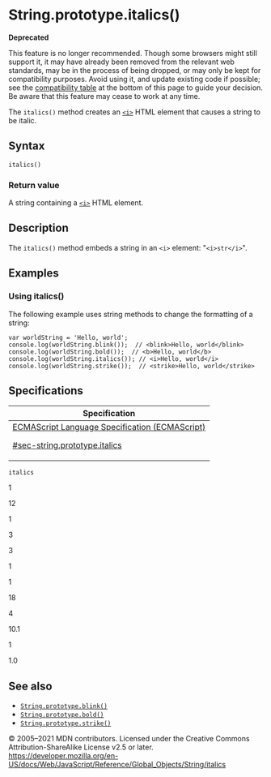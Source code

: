 # String.prototype.italics()

**Deprecated**

This feature is no longer recommended. Though some browsers might still support it, it may have already been removed from the relevant web standards, may be in the process of being dropped, or may only be kept for compatibility purposes. Avoid using it, and update existing code if possible; see the [compatibility table](#browser_compatibility) at the bottom of this page to guide your decision. Be aware that this feature may cease to work at any time.

The `italics()` method creates an [`<i>`](https://developer.mozilla.org/en-US/docs/Web/HTML/Element/i) HTML element that causes a string to be italic.

## Syntax

    italics()

### Return value

A string containing a [`<i>`](https://developer.mozilla.org/en-US/docs/Web/HTML/Element/i) HTML element.

## Description

The `italics()` method embeds a string in an `<i>` element: "`<i>str</i>`".

## Examples

### Using italics()

The following example uses string methods to change the formatting of a string:

    var worldString = 'Hello, world';
    console.log(worldString.blink());  // <blink>Hello, world</blink>
    console.log(worldString.bold());  // <b>Hello, world</b>
    console.log(worldString.italics()); // <i>Hello, world</i>
    console.log(worldString.strike());  // <strike>Hello, world</strike>

## Specifications

<table>
<thead>
<tr class="header">
<th>Specification</th>
</tr>
</thead>
<tbody>
<tr class="odd">
<td>
<a href="https://tc39.es/ecma262/#sec-string.prototype.italics">ECMAScript Language Specification (ECMAScript)
<br/>

<span class="small">#sec-string.prototype.italics</span>
</a>
</td>
</tr>
</tbody>
</table>

`italics`

1

12

1

3

3

1

1

18

4

10.1

1

1.0

## See also

-   [`String.prototype.blink()`](blink)
-   [`String.prototype.bold()`](bold)
-   [`String.prototype.strike()`](strike)

© 2005–2021 MDN contributors.
Licensed under the Creative Commons Attribution-ShareAlike License v2.5 or later.
<a href="https://developer.mozilla.org/en-US/docs/Web/JavaScript/Reference/Global_Objects/String/italics" class="_attribution-link">https://developer.mozilla.org/en-US/docs/Web/JavaScript/Reference/Global_Objects/String/italics</a>

